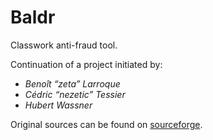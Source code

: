 # Baldr

Classwork anti-fraud tool.

Continuation of a project initiated by:
- _Benoît “zeta” Larroque_
- _Cédric “nezetic” Tessier_
- _Hubert Wassner_

Original sources can be found on [sourceforge](https://sourceforge.net/projects/baldr).
